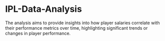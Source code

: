 # IPL-Data-Analysis
The analysis aims to provide insights into how player salaries correlate with their performance metrics over time, highlighting significant trends or changes in player performance.
